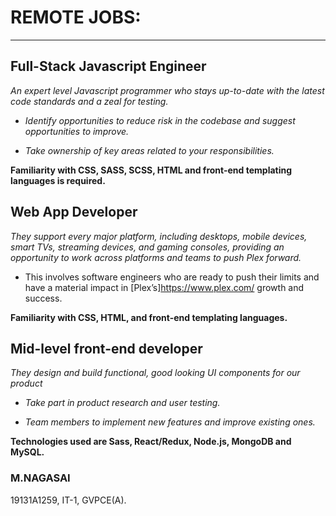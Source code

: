 # REMOTE JOBS:
___
## Full-Stack Javascript Engineer

*An expert level Javascript programmer who stays up-to-date with the latest code standards and a zeal for testing.*

* *Identify opportunities to reduce risk in the codebase and suggest opportunities to improve.*

* *Take ownership of key areas related to your responsibilities.*

**Familiarity with CSS, SASS, SCSS, HTML and front-end templating languages is required.**

## Web App Developer

*They support every major platform, including desktops, mobile devices, smart TVs, streaming devices, and gaming consoles, providing an opportunity to work across platforms and teams to push Plex forward.*

* This involves software engineers who are ready to push their limits and have a material impact in [Plex’s]https://www.plex.com/ growth and success.

**Familiarity with CSS, HTML, and front-end templating languages.**

## Mid-level front-end developer

*They design and build functional, good looking UI components for our product*

* *Take part in product research and user testing.*

* *Team members to implement new features and improve existing ones.*

**Technologies used are Sass, React/Redux, Node.js, MongoDB and MySQL.**

### M.NAGASAI

19131A1259, IT-1, GVPCE(A).